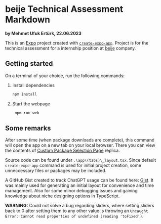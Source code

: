 # beije Technical Assessment Markdown
**by Mehmet Ufuk Ertürk, 22.06.2023**

This is an [Expo](https://expo.dev) project created with [`create-expo-app`](https://www.npmjs.com/package/create-expo-app). Project is for the technical assessment for a
internship position at [beije](https://beije.co/) company. 

## Getting started
On a terminal of your choice, run the following commands:

1. Install dependencies

   ```bash
   npm install
   ```

2. Start the webpage

   ```bash
    npm run web
   ```
## Some remarks

After some time (when package downloads are complete), this command will open the app on a new tab on your local browser.
There you can view the contents of [Custom Package Selection Page](https://beije.co/custom-packet) replica. 

Source code can be found under `.\app\(tabs)\_layout.tsx`. Since default `create-expo-app` command is used for initial project creation,
some unneccessary files or packages may be included. 

A GitHub Gist created to track ChatGPT usage can be found here: [Gist](https://gist.github.com/merturk19/7adfa60abf8ddbd09deafe1a1199f5fd). 
It was mainly used for generating an initial layout for convenience and time management. Also for some minor debugging issues and gaining knowledge about
niche designing options in TypeScript.

**WARNING:** Could not solve a bug regarding sliders, where setting sliders back to 0 after setting them
to any other value is throwing an `Uncaught Error: Cannot read properties of undefined (reading 'toFixed')`. 


